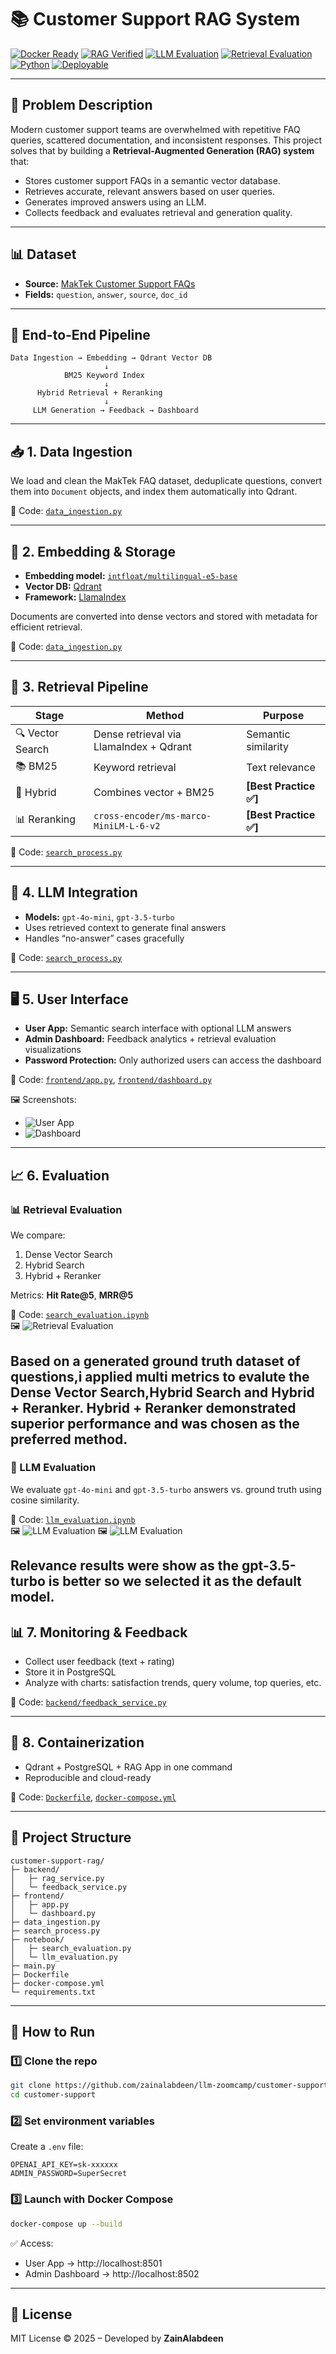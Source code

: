 # 📚 Customer Support RAG System

[![Docker Ready](https://img.shields.io/badge/Docker-Ready-blue.svg)]()
[![RAG Verified](https://img.shields.io/badge/RAG-Verified-success.svg)]()
[![LLM Evaluation](https://img.shields.io/badge/LLM-Evaluation-green.svg)]()
[![Retrieval Evaluation](https://img.shields.io/badge/Retrieval-Evaluation-orange.svg)]()
[![Python](https://img.shields.io/badge/Python-3.11+-blue.svg)]()
[![Deployable](https://img.shields.io/badge/Cloud-Deployable-lightgrey.svg)]()

---

## 🧠 Problem Description

Modern customer support teams are overwhelmed with repetitive FAQ queries, scattered documentation, and inconsistent responses. This project solves that by building a **Retrieval-Augmented Generation (RAG) system** that:

- Stores customer support FAQs in a semantic vector database.
- Retrieves accurate, relevant answers based on user queries.
- Generates improved answers using an LLM.
- Collects feedback and evaluates retrieval and generation quality.


---

## 📊 Dataset

- **Source:** [MakTek Customer Support FAQs](https://huggingface.co/datasets/MakTek/Customer_support_faqs_dataset)
- **Fields:** `question`, `answer`, `source`, `doc_id`

---

## 🔁 End-to-End Pipeline

```
Data Ingestion → Embedding → Qdrant Vector DB
                     ↓
            BM25 Keyword Index
                     ↓
      Hybrid Retrieval + Reranking
                     ↓
     LLM Generation → Feedback → Dashboard
```

---

## 📥 1. Data Ingestion

We load and clean the MakTek FAQ dataset, deduplicate questions, convert them into `Document` objects, and index them automatically into Qdrant.

📁 Code: [`data_ingestion.py`](./data_ingestion.py)

---

## 🧠 2. Embedding & Storage

- **Embedding model:** [`intfloat/multilingual-e5-base`](https://huggingface.co/intfloat/multilingual-e5-base)
- **Vector DB:** [Qdrant](https://qdrant.tech/)
- **Framework:** [LlamaIndex](https://github.com/run-llama/llama_index)

Documents are converted into dense vectors and stored with metadata for efficient retrieval.

📁 Code: [`data_ingestion.py`](./data_ingestion.py)

---

## 🔎 3. Retrieval Pipeline


| Stage | Method | Purpose |
|-------|--------|---------|
| 🔍 Vector Search | Dense retrieval via LlamaIndex + Qdrant | Semantic similarity |
| 📚 BM25 | Keyword retrieval | Text relevance |
| 🧠 Hybrid | Combines vector + BM25 | **[Best Practice ✅]** |
| 📊 Reranking | `cross-encoder/ms-marco-MiniLM-L-6-v2` | **[Best Practice ✅]** |

📁 Code: [`search_process.py`](./search_process.py)

---

## 🤖 4. LLM Integration

- **Models:** `gpt-4o-mini`, `gpt-3.5-turbo`
- Uses retrieved context to generate final answers
- Handles “no-answer” cases gracefully

📁 Code: [`search_process.py`](./search_process.py)

---

## 🖥️ 5. User Interface


- **User App:** Semantic search interface with optional LLM answers  
- **Admin Dashboard:** Feedback analytics + retrieval evaluation visualizations  
- **Password Protection:** Only authorized users can access the dashboard  

📁 Code: [`frontend/app.py`](./frontend/app.py), [`frontend/dashboard.py`](./frontend/dashboard.py)

🖼️ Screenshots:  
- ![User App](./images/app1.png)  
- ![Dashboard](./images/app2.png)

---

## 📈 6. Evaluation

### 📊 Retrieval Evaluation


We compare:

1. Dense Vector Search  
2. Hybrid Search  
3. Hybrid + Reranker  

Metrics: **Hit Rate@5**, **MRR@5**

📁 Code: [`search_evaluation.ipynb`](./notebook/search_evaluation.ipynb)  
🖼️ ![Retrieval Evaluation](./images/search_evaluation.png)

Based on a generated ground truth dataset of questions,i applied multi metrics to evalute the Dense Vector Search,Hybrid Search and Hybrid + Reranker.
Hybrid + Reranker demonstrated superior performance and was chosen as the preferred method.
---

### 🤖 LLM Evaluation


We evaluate `gpt-4o-mini` and `gpt-3.5-turbo` answers vs. ground truth using cosine similarity.

📁 Code: [`llm_evaluation.ipynb`](./notebook/llm_evaluation.ipynb)  
🖼️ ![LLM Evaluation](./images/rag_evaluation.png)
🖼️ ![LLM Evaluation](./images/rag_evaluation2.png)

Relevance results were show as the gpt-3.5-turbo is better so we selected it as the default model.
---

## 📊 7. Monitoring & Feedback


- Collect user feedback (text + rating)
- Store it in PostgreSQL
- Analyze with charts: satisfaction trends, query volume, top queries, etc.

📁 Code: [`backend/feedback_service.py`](./backend/feedback_service.py)

---

## 🐳 8. Containerization


- Qdrant + PostgreSQL + RAG App in one command
- Reproducible and cloud-ready

📁 Code: [`Dockerfile`](./Dockerfile), [`docker-compose.yml`](./docker-compose.yml)

---

## 📁 Project Structure

```
customer-support-rag/
├─ backend/
│   ├─ rag_service.py
│   └─ feedback_service.py
├─ frontend/
│   ├─ app.py
│   └─ dashboard.py
├─ data_ingestion.py
├─ search_process.py
├─ notebook/
│   ├─ search_evaluation.py
│   └─ llm_evaluation.py
├─ main.py
├─ Dockerfile
├─ docker-compose.yml
└─ requirements.txt
```

---

## 🧪 How to Run

### 1️⃣ Clone the repo
```bash
git clone https://github.com/zainalabdeen/llm-zoomcamp/customer-support.git
cd customer-support
```

### 2️⃣ Set environment variables
Create a `.env` file:

```
OPENAI_API_KEY=sk-xxxxxx
ADMIN_PASSWORD=SuperSecret
```

### 3️⃣ Launch with Docker Compose
```bash
docker-compose up --build
```

✅ Access:  
- User App → http://localhost:8501  
- Admin Dashboard → http://localhost:8502

---

## 📜 License

MIT License © 2025 – Developed by **ZainAlabdeen**  
